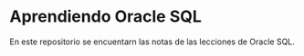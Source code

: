 # Aprendiendo Oracle SQL

En este repositorio se encuentarn las notas de las lecciones de Oracle SQL. 
